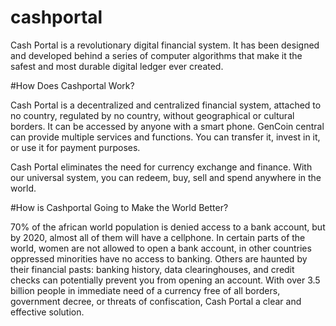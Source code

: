 # cashportal

Cash Portal is a revolutionary digital financial system.  It has been designed and developed behind a series of computer algorithms that make it the safest and most durable digital ledger ever created.

#How Does Cashportal Work?
 
Cash Portal is a decentralized and centralized financial system, attached to no country, regulated by no country, without geographical or cultural borders.  It can be accessed by anyone with a smart phone.  GenCoin central can provide multiple services and functions. You can transfer it, invest in it, or use it for payment purposes.
 
 Cash Portal eliminates the need for currency exchange and finance. With our universal system, you can redeem, buy, sell and spend anywhere in the world.
 
#How is Cashportal Going to Make the World Better?
  
70% of the african world population is denied access to a bank account, but by 2020, almost all of them will have a cellphone. In certain parts of the world, women are not allowed to open a bank account, in other countries oppressed minorities have no access to banking. Others are haunted by their financial pasts: banking history, data clearinghouses, and credit checks can potentially prevent you from opening an account. With over 3.5 billion people in immediate need of a currency free of all borders, government decree, or threats of confiscation, Cash Portal a clear and effective solution.